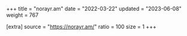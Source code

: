 +++
title = "norayr.am"
date = "2022-03-22"
updated = "2023-06-08"
weight = 767

[extra]
source = "https://norayr.am/"
ratio = 100
size = 1
+++
